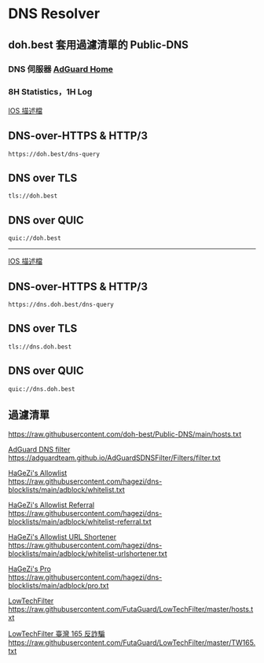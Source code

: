 # DNS Resolver

## doh.best  套用過濾清單的 Public-DNS 

### DNS 伺服器 [AdGuard Home](https://github.com/AdguardTeam/AdGuardHome)   

### 8H Statistics，1H Log   


[IOS 描述檔](https://github.com/doh-best/Public-DNS/raw/main/doh.best.mobileconfig)

## DNS-over-HTTPS & HTTP/3
```
https://doh.best/dns-query
```
## DNS over TLS
```
tls://doh.best
```
## DNS over QUIC
```
quic://doh.best
```

---
[IOS 描述檔](https://github.com/doh-best/Public-DNS/raw/main/dns.doh.best.mobileconfig)

## DNS-over-HTTPS & HTTP/3
```
https://dns.doh.best/dns-query
```
## DNS over TLS
```
tls://dns.doh.best
```
## DNS over QUIC
```
quic://dns.doh.best
```


## 過濾清單

https://raw.githubusercontent.com/doh-best/Public-DNS/main/hosts.txt

[AdGuard DNS filter](https://github.com/AdguardTeam/AdguardSDNSFilter)   
https://adguardteam.github.io/AdGuardSDNSFilter/Filters/filter.txt

[HaGeZi's Allowlist](https://github.com/hagezi/dns-blocklists)   
https://raw.githubusercontent.com/hagezi/dns-blocklists/main/adblock/whitelist.txt

[HaGeZi's Allowlist Referral](https://github.com/hagezi/dns-blocklists)   
https://raw.githubusercontent.com/hagezi/dns-blocklists/main/adblock/whitelist-referral.txt

[HaGeZi's Allowlist URL Shortener](https://github.com/hagezi/dns-blocklists)   
https://raw.githubusercontent.com/hagezi/dns-blocklists/main/adblock/whitelist-urlshortener.txt

[HaGeZi's Pro](https://github.com/hagezi/dns-blocklists)   
https://raw.githubusercontent.com/hagezi/dns-blocklists/main/adblock/pro.txt

[LowTechFilter](https://github.com/FutaGuard/LowTechFilter)   
https://raw.githubusercontent.com/FutaGuard/LowTechFilter/master/hosts.txt

[LowTechFilter 臺灣 165 反詐騙](https://github.com/FutaGuard/LowTechFilter)   
https://raw.githubusercontent.com/FutaGuard/LowTechFilter/master/TW165.txt